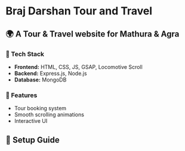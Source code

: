 # Braj Darshan Tour and Travel
## 🌍 A Tour & Travel website for Mathura & Agra
### 🚀 Tech Stack
- **Frontend:** HTML, CSS, JS, GSAP, Locomotive Scroll  
- **Backend:** Express.js, Node.js  
- **Database:** MongoDB  

### 🎯 Features
- Tour booking system  
- Smooth scrolling animations  
- Interactive UI  

## 📌 Setup Guide
